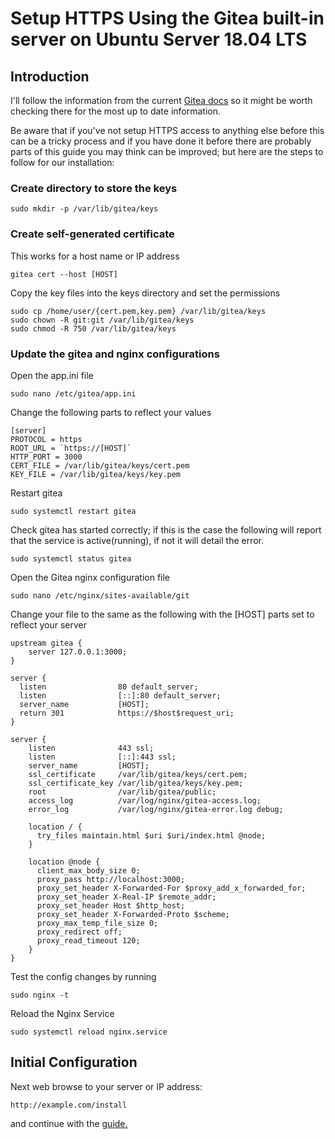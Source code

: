 # Setup HTTPS Using the Gitea built-in server on Ubuntu Server 18.04 LTS

## Introduction
I'll follow the information from the current
[Gitea docs](https://docs.gitea.io/en-us/https-setup/) so it might be worth
checking there for the most up to date information.

Be aware that if you've not setup HTTPS access to anything else before this can be a tricky process and if you have done it before there are probably parts
of this guide you may think can be improved; but here are the steps to follow for our installation:
### Create directory to store the keys
```
sudo mkdir -p /var/lib/gitea/keys
```

### Create self-generated certificate
This works for a host name or IP address
```
gitea cert --host [HOST]
```

Copy the key files into the keys directory and set the permissions
```
sudo cp /home/user/{cert.pem,key.pem} /var/lib/gitea/keys
sudo chown -R git:git /var/lib/gitea/keys
sudo chmod -R 750 /var/lib/gitea/keys
```

### Update the gitea and nginx configurations
Open the app.ini file
```
sudo nano /etc/gitea/app.ini
```

Change the following parts to reflect your values
```
[server]
PROTOCOL = https
ROOT_URL = `https://[HOST]`
HTTP_PORT = 3000
CERT_FILE = /var/lib/gitea/keys/cert.pem
KEY_FILE = /var/lib/gitea/keys/key.pem  
```

Restart gitea
```
sudo systemctl restart gitea
```

Check gitea has started correctly; if this is the case the following will
report that the service is active(running), if not it will detail the error.
```
sudo systemctl status gitea
```

Open the Gitea nginx configuration file
```
sudo nano /etc/nginx/sites-available/git
```

Change your file to the same as the following with the [HOST] parts
set to reflect your server
```
upstream gitea {
    server 127.0.0.1:3000;
}

server {
  listen                80 default_server;
  listen                [::]:80 default_server;
  server_name           [HOST];
  return 301            https://$host$request_uri;  
}

server {
    listen              443 ssl;
    listen              [::]:443 ssl;
    server_name         [HOST];
    ssl_certificate     /var/lib/gitea/keys/cert.pem;
    ssl_certificate_key /var/lib/gitea/keys/key.pem;
    root                /var/lib/gitea/public;
    access_log          /var/log/nginx/gitea-access.log;
    error_log           /var/log/nginx/gitea-error.log debug;

    location / {
      try_files maintain.html $uri $uri/index.html @node;
    }

    location @node {
      client_max_body_size 0;
      proxy_pass http://localhost:3000;
      proxy_set_header X-Forwarded-For $proxy_add_x_forwarded_for;
      proxy_set_header X-Real-IP $remote_addr;
      proxy_set_header Host $http_host;
      proxy_set_header X-Forwarded-Proto $scheme;
      proxy_max_temp_file_size 0;
      proxy_redirect off;
      proxy_read_timeout 120;
    }
}
```

Test the config changes by running
```
sudo nginx -t
```

Reload the Nginx Service
```
sudo systemctl reload nginx.service
```

## Initial Configuration
Next web browse to your server or IP address:
```
http://example.com/install
```
and continue with the [guide.](/configuration/01-InitialConfiguration.md)
